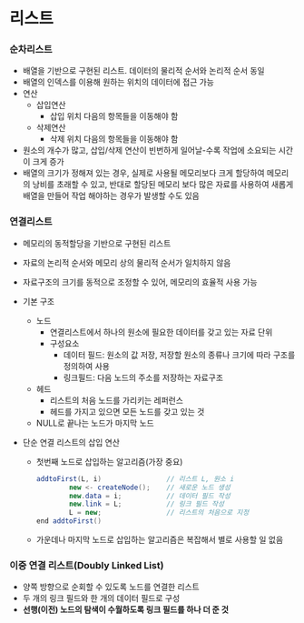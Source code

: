 # 리스트

### 순차리스트

-  배열을 기반으로 구현된 리스트. 데이터의 물리적 순서와 논리적 순서 동일
- 배열의 인덱스를 이용해 원하는 위치의 데이터에 접근 가능
- 연산
  - 삽입연산
    - 삽입 위치 다음의 항목들을 이동해야 함
  - 삭제연산
    - 삭제 위치 다음의 항목들을 이동해야 함
- 원소의 개수가 많고, 삽입/삭제 연산이 빈번하게 일어날-수록 작업에 소요되는 시간이 크게 증가
- 배열의 크기가 정해져 있는 경우,  실제로 사용될 메모리보다 크게 할당하여 메모리의 낭비를 초래할 수 있고, 반대로 할당된 메모리 보다 많은 자료를 사용하여 새롭게 배열을 만들어 작업 해야하는 경우가 발생할 수도 있음



### 연결리스트

- 메모리의 동적할당을 기반으로 구현된 리스트
- 자료의 논리적 순서와 메모리 상의 물리적 순서가 일치하지 않음

- 자료구조의 크기를 동적으로 조정할 수 있어, 메모리의 효율적 사용 가능
- 기본 구조
  - 노드
    - 연결리스트에서 하나의 원소에 필요한 데이터를 갖고 있는 자료 단위
    - 구성요소
      - 데이터 필드: 원소의 값 저장, 저장할 원소의 종류나 크기에 따라 구조를 정의하여 사용
      - 링크필드: 다음 노드의 주소를 저장하는 자료구조
  - 헤드
    - 리스트의 처음 노드를 가리키는 레퍼런스
    - 헤드를 가지고 있으면 모든 노드를 갖고 있는 것
  - NULL로 끝나는 노드가 마지막 노드

- 단순 연결 리스트의 삽입 연산

  - 첫번째 노드로 삽입하는 알고리즘(가장 중요)

    ```java
    addtoFirst(L, i)				// 리스트 L, 원소 i
    		new <- createNode();	// 새로운 노드 생성
    		new.data = i;			// 데이터 필드 작성
    		new.link = L;			// 링크 필드 작성
    		L = new;				// 리스트의 처음으로 지정
    end addtoFirst()
    ```

  - 가운데나 마지막 노드로 삽입하는 알고리즘은 복잡해서 별로 사용할 일 없음

    

### 이중 연결 리스트(Doubly Linked List)

- 양쪽 방향으로 순회할 수 있도록 노드를 연결한 리스트
- 두 개의 링크 필드와 한 개의 데이터 필드로 구성
- **선행(이전) 노드의 탐색이 수월하도록 링크 필드를 하나 더 준 것**

